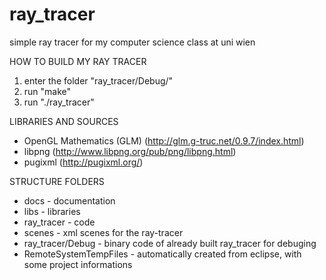 # ray_tracer
simple ray tracer for my computer science class at uni wien

HOW TO BUILD MY RAY TRACER
1. enter the folder "ray_tracer/Debug/"
2. run "make"
3. run "./ray_tracer"

LIBRARIES AND SOURCES
* OpenGL Mathematics (GLM)
(http://glm.g-truc.net/0.9.7/index.html)
* libpng 
(http://www.libpng.org/pub/png/libpng.html)
* pugixml 
(http://pugixml.org/)

STRUCTURE FOLDERS
* docs - documentation
* libs - libraries
* ray_tracer - code
* scenes - xml scenes for the ray-tracer
* ray_tracer/Debug - binary code of already built ray_tracer for debuging
* RemoteSystemTempFiles - automatically created from eclipse, with some project informations
